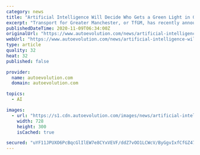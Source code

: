 ```yaml
---
category: news
title: "Artificial Intelligence Will Decide Who Gets a Green Light in Greater Manchester"
excerpt: "Transport for Greater Manchester, or TfGM, has recently announced a new effort to improve the traffic flow in the region with the adoption of artificial intelligence (AI)."
publishedDateTime: 2020-11-09T06:34:00Z
originalUrl: "https://www.autoevolution.com/news/artificial-intelligence-will-decide-who-gets-a-green-light-in-greater-manchester-151233.html"
webUrl: "https://www.autoevolution.com/news/artificial-intelligence-will-decide-who-gets-a-green-light-in-greater-manchester-151233.html"
type: article
quality: 32
heat: 32
published: false

provider:
  name: autoevolution.com
  domain: autoevolution.com

topics:
  - AI

images:
  - url: "https://s1.cdn.autoevolution.com/images/news/artificial-intelligence-will-decide-who-gets-a-green-light-in-greater-manchester-151233-7.png"
    width: 728
    height: 300
    isCached: true

secured: "uYF11JPUXO6PcBqcGlIlEW7e8CYxVEVF/ddZ7vOO1LCWcV/ByGgvIxfCfGZ47I1+b7CN22dfFnjlzRsfw5uwBcyvPmt12miBYGjM+NJopKQQSEQpdYlMIsLhnWjONPfX20rUGTMzcMFiItsO15vF2eVLOsXLZ+/2CmIvrOR3W6Ymetp8a+reA/WBdBfSizfv1cLsTb79/UkkFcjGFxn8DOlH/YrZSTZREEbWoSEBcFWRpWdpKHwb2oTfUYdIKC0Md1DqkdugCtaMW5PVvSRBzIoxV8AbBW4lOXIpyIenLSeegBb1NzXm7Naeznoqym7pyNystHTwt2wNcUWki1VJPvW5Skq+l9Tc6Mx4tzt4MQU=;aT09I5ZOcFgsDvybf+gRuw=="
---
```


